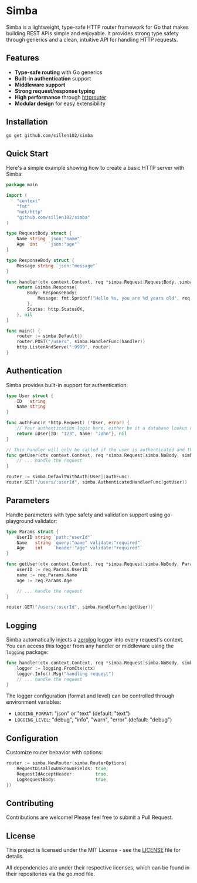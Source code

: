 # Simba

Simba is a lightweight, type-safe HTTP router framework for Go that makes building REST APIs simple and enjoyable. It provides strong type safety through generics and a clean, intuitive API for handling HTTP requests.

## Features

- **Type-safe routing** with Go generics
- **Built-in authentication** support
- **Middleware support**
- **Strong request/response typing**
- **High performance** through [httprouter](https://github.com/julienschmidt/httprouter)
- **Modular design** for easy extensibility

## Installation

```bash
go get github.com/sillen102/simba
```

## Quick Start

Here's a simple example showing how to create a basic HTTP server with Simba:

```go
package main

import (
    "context"
    "fmt"
    "net/http"
    "github.com/sillen102/simba"
)

type RequestBody struct {
    Name string `json:"name"`
    Age  int    `json:"age"`
}

type ResponseBody struct {
    Message string `json:"message"`
}

func handler(ctx context.Context, req *simba.Request[RequestBody, simba.NoParams]) (*simba.Response, error) {
    return &simba.Response{
        Body: ResponseBody{
            Message: fmt.Sprintf("Hello %s, you are %d years old", req.Body.Name, req.Body.Age),
        },
        Status: http.StatusOK,
    }, nil
}

func main() {
    router := simba.Default()
    router.POST("/users", simba.HandlerFunc(handler))
    http.ListenAndServe(":9999", router)
}
```

## Authentication

Simba provides built-in support for authentication:

```go
type User struct {
    ID   string
    Name string
}

func authFunc(r *http.Request) (*User, error) {
    // Your authentication logic here, either be it a database lookup or any other authentication method
    return &User{ID: "123", Name: "John"}, nil
}

// This handler will only be called if the user is authenticated and the user is available as one of the function parameters
func getUser(ctx context.Context, req *simba.Request[simba.NoBody, simba.NoParams], user *User) (*simba.Response, error) {
    // ... handle the request
}

router := simba.DefaultWithAuth[User](authFunc)
router.GET("/users/:userId", simba.AuthenticatedHandlerFunc(getUser))
```

## Parameters

Handle parameters with type safety and validation support using go-playground validator:

```go
type Params struct {
    UserID string `path:"userId"`
    Name   string `query:"name" validate:"required"`
    Age    int    `header:"age" validate:"required"`
}

func getUser(ctx context.Context, req *simba.Request[simba.NoBody, Params]) (*simba.Response, error) {
    userID := req.Params.UserID
    name := req.Params.Name
    age := req.Params.Age

    // ... handle the request
}

router.GET("/users/:userId", simba.HandlerFunc(getUser))
```

## Logging

Simba automatically injects a [zerolog](https://github.com/rs/zerolog) logger into every request's context. You can access this logger from any handler or middleware using the `logging` package:

```go
func handler(ctx context.Context, req *simba.Request[simba.NoBody, simba.NoParams]) (*simba.Response, error) {
    logger := logging.FromCtx(ctx)
    logger.Info().Msg("handling request")
    // ... handle the request
}
```

The logger configuration (format and level) can be controlled through environment variables:
- `LOGGING_FORMAT`: "json" or "text" (default: "text")
- `LOGGING_LEVEL`: "debug", "info", "warn", "error" (default: "debug")

## Configuration

Customize router behavior with options:

```go
router := simba.NewRouter(simba.RouterOptions{
    RequestDisallowUnknownFields: true,
    RequestIdAcceptHeader:        true,
    LogRequestBody:               true,
})
```

## Contributing

Contributions are welcome! Please feel free to submit a Pull Request.

## License

This project is licensed under the MIT License - see the [LICENSE](LICENSE) file for details.

All dependencies are under their respective licenses, which can be found in their repositories via the go.mod file.